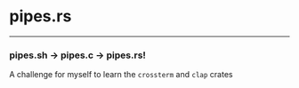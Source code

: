 # pipes.rs
---
### pipes.sh -> pipes.c -> pipes.rs!


A challenge for myself to learn the `crossterm` and `clap` crates


